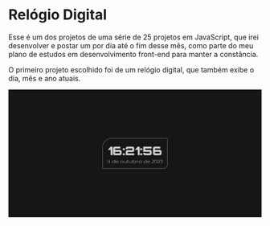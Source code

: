 # Relógio Digital
Esse é um dos projetos de uma série de 25 projetos em JavaScript, que irei desenvolver e postar um por dia até o fim desse mês, como parte do meu plano de estudos em desenvolvimento front-end para manter a constância. 

O primeiro projeto escolhido foi de um relógio digital, que também exibe o dia, mês e ano atuais.

<img src="https://github.com/marianna-de-oliveira/digital-clock/blob/main/digital-clock/screen.png">

